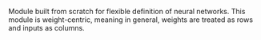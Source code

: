 Module built from scratch for flexible definition of neural networks. This module is weight-centric, meaning in general, weights are treated as rows and inputs as columns.